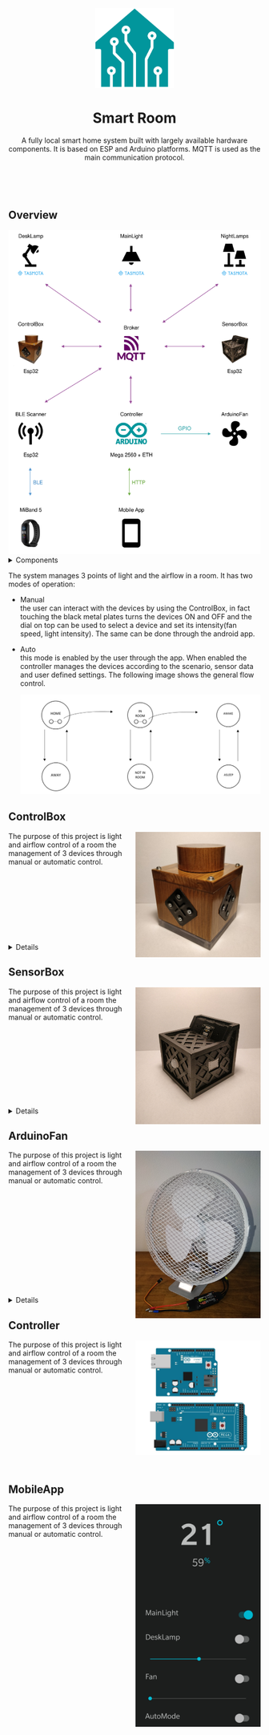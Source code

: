 <!-- PROJECT LOGO -->
<div align="center">
  <img src="Images/SmartRoom.png" alt="Logo" height="160" >
  <h1 align="center">Smart Room</h1>
  <p align="center">
  A fully local smart home system built with largely available hardware components. It is based on ESP and Arduino platforms.
  MQTT is used as the main communication protocol. 
  </p>
</div>
<br />
<br />
<br />

## Overview
<div align="center">
  <img src="Images/Overview.png" alt="Overview" width="600">  
</div>

<!-- TABLE OF CONTENTS -->
<details>
  <summary>Components</summary>
  <ul>
    <li><a href="#controlbox">ControlBox</a></li>
    <li><a href="#sensorbox">SensorBox</a></li>
    <li><a href="#arduinofan">ArduinoFan</a></li>
    <li><a href="#controller">Controller</a></li>
    <li><a href="#mobileapp">MobileApp</a></li>
  </ul>
</details>
<p>
  The system manages 3 points of light and the airflow in a room. It has two modes of operation: 
</p> 
<ul>
  <li>
    <p>
      Manual<br/>
      the user can interact with the devices by using the ControlBox, in fact touching the black metal plates turns the devices ON and OFF and the dial on top can be used to select a device and set its intensity(fan speed, light intensity). The same can be done through the android app.
    </p> 
  </li>
  <li>
    <p>
      Auto<br/>this mode is enabled by the user through the app. When enabled the controller manages the devices according to the scenario, sensor data and user defined settings. The following image shows the general flow control.
    </p>
    <div align="center">
      <img src="Images/AutoMode1.jpg" alt="AutoMode1.jpg" width="600">
    </div>
  </li>
</ul>

<!-- CONTROLBOX -->
## ControlBox
<img align="right" src="Images/ControlBox1.jpg" alt="ControlBox1.jpg" width="250">
The purpose of this project is light and airflow control of a room the management of 3 devices through manual or automatic control.
<br />
<br />
<br />
<br />
<br />
<br />
<br />
<br />
<br />
<br />
<details>
  <summary>Details</summary>
  <div align="center">
    <img src="Images/ControlBox2.jpg" alt="ControlBox2.jpg" width="600">
    <p align="center">
      The purpose of this project is light and airflow control of a room the management of 3 devices through manual or automatic control. 
    </p> 
  </div>
  <div align="center">
    <img src="Images/ControlBox3.jpg" alt="ControlBox3.jpg" width="600">
    <p align="center">
      The purpose of this project is light and airflow control of a room the management of 3 devices through manual or automatic control. 
    </p> 
  </div>
  <div align="center">
    <img src="Images/ControlBox4.jpg" alt="ControlBox4.jpg" width="600">
    <p align="center">
      The purpose of this project is light and airflow control of a room the management of 3 devices through manual or automatic control. 
    </p> 
  </div>
</details>

<!-- SENSORBOX -->
## SensorBox
<img align="right" src="Images/SensorBox1.jpg" alt="SensorBox1.jpg" width="250">
The purpose of this project is light and airflow control of a room the management of 3 devices through manual or automatic control.
<br />
<br />
<br />
<br />
<br />
<br />
<br />
<br />
<br />
<br />
<br />
<details>
  <summary>Details</summary>
  <div align="center">
    <img src="Images/SensorBox2.jpg" alt="SensorBox2.jpg" width="600">
    <p align="center">
      The purpose of this project is light and airflow control of a room the management of 3 devices through manual or automatic control. 
    </p> 
  </div>
  <div align="center">
    <img src="Images/SensorBox3.jpg" alt="SensorBox3.jpg" width="600">
    <p align="center">
      The purpose of this project is light and airflow control of a room the management of 3 devices through manual or automatic control. 
    </p> 
  </div>
  <div align="center">
    <img src="Images/SensorBox4.jpg" alt="SensorBox4.jpg" width="600">
    <p align="center">
      The purpose of this project is light and airflow control of a room the management of 3 devices through manual or automatic control. 
    </p> 
  </div>
</details>

<!-- ARDUINOFAN -->
## ArduinoFan
<img align="right" src="Images/ArduinoFan1.jpg" alt="ArduinoFan1.jpg" width="250">
The purpose of this project is light and airflow control of a room the management of 3 devices through manual or automatic control.
<br />
<br />
<br />
<br />
<br />
<br />
<br />
<br />
<br />
<br />
<br />
<br />
<br />
<br />
<details>
  <summary>Details</summary>
  <div align="center">
    <img src="Images/ArduinoFan2.jpg" alt="ArduinoFan2.jpg" width="600">
    <p align="center">
      The purpose of this project is light and airflow control of a room the management of 3 devices through manual or automatic control. 
    </p> 
  </div>
  <div align="center">
    <img src="Images/ArduinoFan3.jpg" alt="ArduinoFan3.jpg" width="600">
    <p align="center">
      The purpose of this project is light and airflow control of a room the management of 3 devices through manual or automatic control. 
    </p> 
  </div>
</details>

<!-- CONTROLLER -->
## Controller
<img align="right" src="Images/Controller.jpg" alt="Controller.jpg" width="250">
The purpose of this project is light and airflow control of a room the management of 3 devices through manual or automatic control.
<br />
<br />
<br />
<br />
<br />
<br />
<br />
<br />
<br />
<br />
<br />
<br />

<!-- MOBILEAPP -->
## MobileApp
<img align="right" src="Images/MobileApp.jpg" alt="MobileApp.jpg" width="250">
The purpose of this project is light and airflow control of a room the management of 3 devices through manual or automatic control.
<br />
<br />
<br />
<br />
<br />
<br />
<br />
<br />
<br />
<br />
<br />
<br />
